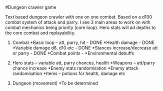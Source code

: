 #Dungeon crawler game

Text based dungeon crawler with one on one combat. Based on a d100 combat system of attack and parry.
I see 3 main areas to work on with combat mechanics being priority (core loop). Hero stats will ad depths to the core combat and replayability.

1.	Combat
*Basic loop – att, parry, hit - DONE
*Health damage - DONE
*Variable damage d8, d10 etc - DONE
*Stances increase/decrease att or parry - DONE
*Combat points - 
*Environmental debuffs



2.	Hero stats – variable att, parry chances, health
*Weapons – att/parry chance increase 
*Enemy stats randomisation 
*Enemy attack randomisation 
*Items – potions for health, damage etc 


3.	Dungeon (movement)
*To be determined 
